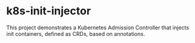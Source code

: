 # k8s-init-injector
This project demonstrates a Kubernetes Admission Controller that injects init containers, defined as CRDs, based on annotations.

